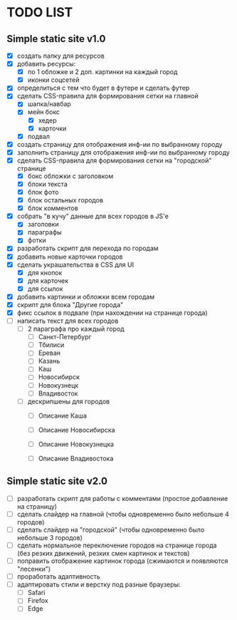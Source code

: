 # TODO LIST
## Simple static site v1.0
- [x] создать папку для ресурсов 
- [x] добавить ресурсы:
  - [x] по 1 обложке и 2 доп. картинки на каждый город
  - [x] иконки соцсетей
- [x] определиться с тем что будет в футере и сделать футер
- [x] сделать CSS-правила для формирования сетки на главной
  - [x] шапка/навбар
  - [x] мейн бокс
    - [x] хедер
    - [x] карточки
  - [x] подвал
- [x] создать страницу для отображения инф-ии по выбранному городу
- [x] заполнить страницу для отображения инф-ии по выбранному городу
- [x] сделать CSS-правила для формирования сетки на "городской" странице
  - [x] бокс обложки с заголовком
  - [x] блоки текста
  - [x] блок фото
  - [x] блок остальных городов
  - [x] блок комментов
- [x] собрать "в кучу" данные для всех городов в JS'е
  - [x] заголовки
  - [x] параграфы
  - [x] фотки
- [x] разработать скрипт для перехода по городам
- [x] добавить новые карточки городов
- [x] сделать украшательства в CSS для UI
  - [x] для кнопок
  - [x] для карточек
  - [x] для ссылок
- [x] добавить картинки и обложки всем городам
- [x] скрипт для блока "Другие города"
- [x] фикс ссылок в подвале (при нахождении на странице города)
- [ ] написать текст для всех городов
  - [ ] 2 параграфа про каждый город
    - [ ] Санкт-Петербург
    - [ ] Тбилиси
    - [ ] Ереван
    - [ ] Казань
    - [ ] Каш
    - [ ] Новосибирск
    - [ ] Новокузнецк
    - [ ] Владивосток
  - [ ] дескрипшены для городов
    - [ ] Описание Каша
    - [ ] Описание Новосибирска
    - [ ] Описание Новокузнецка
    - [ ] Описание Владивостока


## Simple static site v2.0
- [ ] разработать скрипт для работы с комментами (простое добавление на страницу)
- [ ] сделать слайдер на главной (чтобы одновременно было небольше 4 городов)
- [ ] сделать слайдер на "городской" (чтобы одновременно было небольше 3 городов)
- [ ] сделать нормальное переключение городов на странице города (без резких движений, резких смен картинок и текстов)
- [ ] поправить отображение картинок города (сжимаются и появляются "лесенки")
- [ ] проработать адаптивность
- [ ] адаптировать стили и верстку под разные браузеры:
  - [ ] Safari
  - [ ] Firefox
  - [ ] Edge